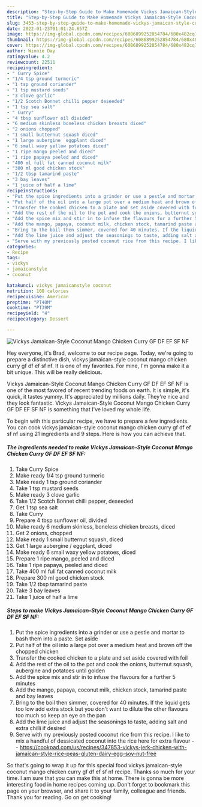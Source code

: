 ```yaml
---
description: "Step-by-Step Guide to Make Homemade Vickys Jamaican-Style Coconut Mango Chicken Curry GF DF EF SF NF"
title: "Step-by-Step Guide to Make Homemade Vickys Jamaican-Style Coconut Mango Chicken Curry GF DF EF SF NF"
slug: 3453-step-by-step-guide-to-make-homemade-vickys-jamaican-style-coconut-mango-chicken-curry-gf-df-ef-sf-nf
date: 2022-01-23T01:01:24.657Z
image: https://img-global.cpcdn.com/recipes/6086899252854784/680x482cq70/vickys-jamaican-style-coconut-mango-chicken-curry-gf-df-ef-sf-nf-recipe-main-photo.jpg
thumbnail: https://img-global.cpcdn.com/recipes/6086899252854784/680x482cq70/vickys-jamaican-style-coconut-mango-chicken-curry-gf-df-ef-sf-nf-recipe-main-photo.jpg
cover: https://img-global.cpcdn.com/recipes/6086899252854784/680x482cq70/vickys-jamaican-style-coconut-mango-chicken-curry-gf-df-ef-sf-nf-recipe-main-photo.jpg
author: Winnie Day
ratingvalue: 4.2
reviewcount: 22511
recipeingredient:
- " Curry Spice"
- "1/4 tsp ground turmeric"
- "1 tsp ground coriander"
- "1 tsp mustard seeds"
- "3 clove garlic"
- "1/2 Scotch Bonnet chilli pepper deseeded"
- "1 tsp sea salt"
- " Curry"
- "4 tbsp sunflower oil divided"
- "6 medium skinless boneless chicken breasts diced"
- "2 onions chopped"
- "1 small butternut squash diced"
- "1 large aubergine  eggplant diced"
- "6 small waxy yellow potatoes diced"
- "1 ripe mango peeled and diced"
- "1 ripe papaya peeled and diced"
- "400 ml full fat canned coconut milk"
- "300 ml good chicken stock"
- "1/2 tbsp tamarind paste"
- "3 bay leaves"
- "1 juice of half a lime"
recipeinstructions:
- "Put the spice ingredients into a grinder or use a pestle and mortar to bash them into a paste. Set aside"
- "Put half of the oil into a large pot over a medium heat and brown off the chopped chicken"
- "Transfer the cooked chicken to a plate and set aside covered with foil"
- "Add the rest of the oil to the pot and cook the onions, butternut squash, aubergine and potatoes until golden"
- "Add the spice mix and stir in to infuse the flavours for a further 5 minutes"
- "Add the mango, papaya, coconut milk, chicken stock, tamarind paste and bay leaves"
- "Bring to the boil then simmer, covered for 40 minutes. If the liquid gets too low add extra stock but you don&#39;t want to dilute the other flavours too much so keep an eye on the pan"
- "Add the lime juice and adjust the seasonings to taste, adding salt and extra chilli if desired"
- "Serve with my previously posted coconut rice from this recipe. I like to mix a handful of dessicated coconut into the rice here for extra flavour  https://cookpad.com/us/recipes/347853-vickys-jerk-chicken-with-jamaican-style-rice-peas-gluten-dairy-egg-soy-nut-free"
categories:
- Recipe
tags:
- vickys
- jamaicanstyle
- coconut

katakunci: vickys jamaicanstyle coconut 
nutrition: 108 calories
recipecuisine: American
preptime: "PT40M"
cooktime: "PT39M"
recipeyield: "4"
recipecategory: Dessert

---
```



![Vickys Jamaican-Style Coconut Mango Chicken Curry GF DF EF SF NF](https://img-global.cpcdn.com/recipes/6086899252854784/680x482cq70/vickys-jamaican-style-coconut-mango-chicken-curry-gf-df-ef-sf-nf-recipe-main-photo.jpg)

Hey everyone, it's Brad, welcome to our recipe page. Today, we're going to prepare a distinctive dish, vickys jamaican-style coconut mango chicken curry gf df ef sf nf. It is one of my favorites. For mine, I'm gonna make it a bit unique. This will be really delicious.



Vickys Jamaican-Style Coconut Mango Chicken Curry GF DF EF SF NF is one of the most favored of recent trending foods on earth. It is simple, it's quick, it tastes yummy. It's appreciated by millions daily. They're nice and they look fantastic. Vickys Jamaican-Style Coconut Mango Chicken Curry GF DF EF SF NF is something that I've loved my whole life.


To begin with this particular recipe, we have to prepare a few ingredients. You can cook vickys jamaican-style coconut mango chicken curry gf df ef sf nf using 21 ingredients and 9 steps. Here is how you can achieve that.

<!--inarticleads1-->

##### The ingredients needed to make Vickys Jamaican-Style Coconut Mango Chicken Curry GF DF EF SF NF:

1. Take  Curry Spice
1. Make ready 1/4 tsp ground turmeric
1. Make ready 1 tsp ground coriander
1. Take 1 tsp mustard seeds
1. Make ready 3 clove garlic
1. Take 1/2 Scotch Bonnet chilli pepper, deseeded
1. Get 1 tsp sea salt
1. Take  Curry
1. Prepare 4 tbsp sunflower oil, divided
1. Make ready 6 medium skinless, boneless chicken breasts, diced
1. Get 2 onions, chopped
1. Make ready 1 small butternut squash, diced
1. Get 1 large aubergine / eggplant, diced
1. Make ready 6 small waxy yellow potatoes, diced
1. Prepare 1 ripe mango, peeled and diced
1. Take 1 ripe papaya, peeled and diced
1. Take 400 ml full fat canned coconut milk
1. Prepare 300 ml good chicken stock
1. Take 1/2 tbsp tamarind paste
1. Take 3 bay leaves
1. Take 1 juice of half a lime




<!--inarticleads2-->

##### Steps to make Vickys Jamaican-Style Coconut Mango Chicken Curry GF DF EF SF NF:

1. Put the spice ingredients into a grinder or use a pestle and mortar to bash them into a paste. Set aside
1. Put half of the oil into a large pot over a medium heat and brown off the chopped chicken
1. Transfer the cooked chicken to a plate and set aside covered with foil
1. Add the rest of the oil to the pot and cook the onions, butternut squash, aubergine and potatoes until golden
1. Add the spice mix and stir in to infuse the flavours for a further 5 minutes
1. Add the mango, papaya, coconut milk, chicken stock, tamarind paste and bay leaves
1. Bring to the boil then simmer, covered for 40 minutes. If the liquid gets too low add extra stock but you don&#39;t want to dilute the other flavours too much so keep an eye on the pan
1. Add the lime juice and adjust the seasonings to taste, adding salt and extra chilli if desired
1. Serve with my previously posted coconut rice from this recipe. I like to mix a handful of dessicated coconut into the rice here for extra flavour -  - https://cookpad.com/us/recipes/347853-vickys-jerk-chicken-with-jamaican-style-rice-peas-gluten-dairy-egg-soy-nut-free




So that's going to wrap it up for this special food vickys jamaican-style coconut mango chicken curry gf df ef sf nf recipe. Thanks so much for your time. I am sure that you can make this at home. There is gonna be more interesting food in home recipes coming up. Don't forget to bookmark this page on your browser, and share it to your family, colleague and friends. Thank you for reading. Go on get cooking!
